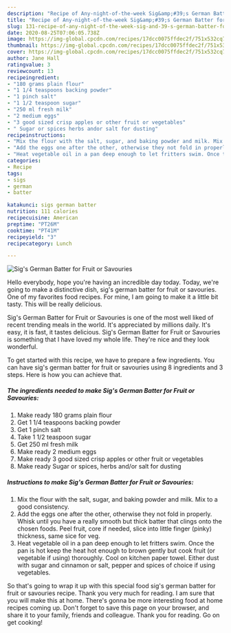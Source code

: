 ```yaml
---
description: "Recipe of Any-night-of-the-week Sig&amp;#39;s German Batter for Fruit or Savouries"
title: "Recipe of Any-night-of-the-week Sig&amp;#39;s German Batter for Fruit or Savouries"
slug: 131-recipe-of-any-night-of-the-week-sig-and-39-s-german-batter-for-fruit-or-savouries
date: 2020-08-25T07:06:05.738Z
image: https://img-global.cpcdn.com/recipes/17dcc0075ffdec2f/751x532cq70/sigs-german-batter-for-fruit-or-savouries-recipe-main-photo.jpg
thumbnail: https://img-global.cpcdn.com/recipes/17dcc0075ffdec2f/751x532cq70/sigs-german-batter-for-fruit-or-savouries-recipe-main-photo.jpg
cover: https://img-global.cpcdn.com/recipes/17dcc0075ffdec2f/751x532cq70/sigs-german-batter-for-fruit-or-savouries-recipe-main-photo.jpg
author: Jane Hall
ratingvalue: 3
reviewcount: 13
recipeingredient:
- "180 grams plain flour"
- "1 1/4 teaspoons backing powder"
- "1 pinch salt"
- "1 1/2 teaspoon sugar"
- "250 ml fresh milk"
- "2 medium eggs"
- "3 good sized crisp apples or other fruit or vegetables"
- " Sugar or spices herbs andor salt for dusting"
recipeinstructions:
- "Mix the flour with the salt, sugar, and baking powder and milk. Mix to a good consistency."
- "Add the eggs one after the other, otherwise they not fold in properly. Whisk until you have a really smooth but thick batter that clings onto the chosen foods. Peel fruit, core if needed, slice into little finger (pinky) thickness, same sice for veg."
- "Heat vegetable oil in a pan deep enough to let fritters swim. Once the pan is hot keep the heat hot enough to brown gently but cook fruit (or vegetable if using) thoroughly. Cool on kitchen paper towel. Either dust with sugar and cinnamon or salt, pepper and spices of choice if using vegetables."
categories:
- Recipe
tags:
- sigs
- german
- batter

katakunci: sigs german batter 
nutrition: 111 calories
recipecuisine: American
preptime: "PT26M"
cooktime: "PT41M"
recipeyield: "3"
recipecategory: Lunch

---
```



![Sig&#39;s German Batter for Fruit or Savouries](https://img-global.cpcdn.com/recipes/17dcc0075ffdec2f/751x532cq70/sigs-german-batter-for-fruit-or-savouries-recipe-main-photo.jpg)

Hello everybody, hope you're having an incredible day today. Today, we're going to make a distinctive dish, sig&#39;s german batter for fruit or savouries. One of my favorites food recipes. For mine, I am going to make it a little bit tasty. This will be really delicious.

Sig&#39;s German Batter for Fruit or Savouries is one of the most well liked of recent trending meals in the world. It's appreciated by millions daily. It's easy, it is fast, it tastes delicious. Sig&#39;s German Batter for Fruit or Savouries is something that I have loved my whole life. They're nice and they look wonderful.




To get started with this recipe, we have to prepare a few ingredients. You can have sig&#39;s german batter for fruit or savouries using 8 ingredients and 3 steps. Here is how you can achieve that.

##### The ingredients needed to make Sig&#39;s German Batter for Fruit or Savouries:

1. Make ready 180 grams plain flour
1. Get 1 1/4 teaspoons backing powder
1. Get 1 pinch salt
1. Take 1 1/2 teaspoon sugar
1. Get 250 ml fresh milk
1. Make ready 2 medium eggs
1. Make ready 3 good sized crisp apples or other fruit or vegetables
1. Make ready  Sugar or spices, herbs and/or salt for dusting




##### Instructions to make Sig&#39;s German Batter for Fruit or Savouries:

1. Mix the flour with the salt, sugar, and baking powder and milk. Mix to a good consistency.
1. Add the eggs one after the other, otherwise they not fold in properly. Whisk until you have a really smooth but thick batter that clings onto the chosen foods. Peel fruit, core if needed, slice into little finger (pinky) thickness, same sice for veg.
1. Heat vegetable oil in a pan deep enough to let fritters swim. Once the pan is hot keep the heat hot enough to brown gently but cook fruit (or vegetable if using) thoroughly. Cool on kitchen paper towel. Either dust with sugar and cinnamon or salt, pepper and spices of choice if using vegetables.




So that's going to wrap it up with this special food sig&#39;s german batter for fruit or savouries recipe. Thank you very much for reading. I am sure that you will make this at home. There's gonna be more interesting food at home recipes coming up. Don't forget to save this page on your browser, and share it to your family, friends and colleague. Thank you for reading. Go on get cooking!
